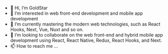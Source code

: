 - 👋 Hi, I’m GoldStar
- 👀 I’m interested in web front-end development and mobile app development
- 🌱 I’m currently mastering the modern web technologies, such as React Hooks, Next, Vue, Nuxt and so on.
- 💞️ I’m looking to collaborate on the web front-end and hybrid mobile app development using React, React Native, Redux, React Hooks, and Next. 
- 📫 How to reach me ...

<!---
asterism0115/asterism0115 is a ✨ special ✨ repository because its `README.md` (this file) appears on your GitHub profile.
You can click the Preview link to take a look at your changes.
--->
